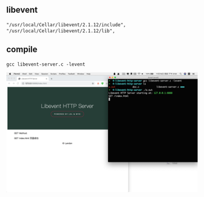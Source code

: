 ## libevent

```shell
"/usr/local/Cellar/libevent/2.1.12/include",
"/usr/local/Cellar/libevent/2.1.12/lib",
```

## compile

```shell
gcc libevent-server.c -levent
```

![](./1.png)